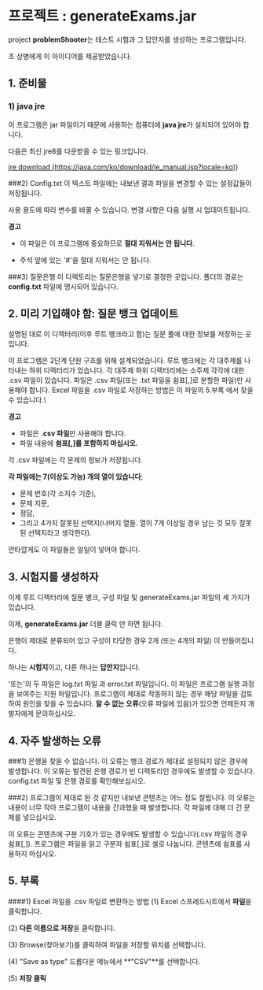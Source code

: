 # 프로젝트 : generateExams.jar
project **problemShooter**는 테스트 시험과 그 답안지를 생성하는 프로그램입니다.

조 상병에게 이 아이디어를 제공받았습니다.

## 1. 준비물
### 1) java jre
이 프로그램은 jar 파일이기 때문에 사용하는 컴퓨터에 **java jre**가 설치되어 있어야 합니다.

다음은 최신 jre8를 다운받을 수 있는 링크입니다.

[jre download (https://java.com/ko/download/ie_manual.jsp?locale=ko)](https://java.com/ko/download/ie_manual.jsp?locale=ko))

###2) Config.txt
이 텍스트 파일에는 내보낸 결과 파일을 변경할 수 있는 설정값들이 저장됩니다.

사용 용도에 따라 변수를 바꿀 수 있습니다. 변경 사항은 다음 실행 시 업데이트됩니다.

**경고**

* 이 파일은 이 프로그램에 중요하므로 **절대 지워서는 안 됩니다**.

* 주석 앞에 있는 '#'을 절대 지워서는 안 됩니다.


###3) 질문은행
이 디렉토리는 질문은행을 넣기로 결정한 곳입니다. 폴더의 경로는 **config.txt** 파일에 명시되어 있습니다.

## 2. 미리 기입해야 함: 질문 뱅크 업데이트
설명된 대로 이 디렉터리(이후 루트 뱅크라고 함)는 질문 풀에 대한 정보를 저장하는 곳입니다.

이 프로그램은 2단계 단원 구조를 위해 설계되었습니다. 루트 뱅크에는 각 대주제를 나타내는 하위 디렉터리가 있습니다. 각 대주제 하위 디렉터리에는 소주제 각각에 대한 .csv 파일이 있습니다. 파일은 .csv 파일(또는 .txt 파일을 쉼표[,]로 분할한 파일)만 사용해야 합니다. Excel 파일을 .csv 파일로 저장하는 방법은 이 파일의 5.부록 에서 찾을 수 있습니다.\

**경고**

* 파일은 **.csv 파일**만 사용해야 합니다.
* 파일 내용에 **쉼표[,]를 포함하지 마십시오.**

각 .csv 파일에는 각 문제의 정보가 저장됩니다.

**각 파일에는 7(이상도 가능) 개의 열이 있습니다**;
- 문제 번호(각 소지수 기준),
- 문제 지문,
- 정답,
- 그리고 4가지 잘못된 선택지(나머지 열들. 열이 7개 이상일 경우 남는 것 모두 잘못된 선택지라고 생각한다).

안타깝게도 이 파일들은 일일이 넣어야 합니다.

## 3. 시험지를 생성하자
이제 루트 디렉터리에 질문 뱅크, 구성 파일 및 generateExams.jar 파일의 세 가지가 있습니다.

이제, **generateExams.jar** 더블 클릭 만 하면 됩니다.

은행이 제대로 분류되어 있고 구성이 타당한 경우 2개 (또는 4개의 파일) 이 만들어집니다.

하나는 **시험지**이고, 다른 하나는 **답안지**입니다.

'또는'의 두 파일은 log.txt 파일 과 error.txt 파일입니다. 이 파일은 프로그램 실행 과정을 보여주는 지원 파일입니다. 프로그램이 제대로 작동하지 않는 경우 해당 파일을 검토하여 원인을 찾을 수 있습니다. **알 수 없는 오류**(오류 파일에 있음)가 있으면 언제든지 개발자에게 문의하십시오.

## 4. 자주 발생하는 오류
###1) 은행을 찾을 수 없습니다.
이 오류는 뱅크 경로가 제대로 설정되지 않은 경우에 발생합니다. 이 오류는 발견된 은행 경로가 빈 디렉토리인 경우에도 발생할 수 있습니다. config.txt 파일 및 은행 경로를 확인해보십시오.

###2) 프로그램이 제대로 된 것 같지만 내보낸 콘텐츠는 어느 정도 잘립니다.
이 오류는 내용이 너무 작아 프로그램이 내용을 간과했을 때 발생합니다. 각 파일에 대해 더 긴 문제를 넣으십시오.

이 오류는 콘텐츠에 구분 기호가 있는 경우에도 발생할 수 있습니다(.csv 파일의 경우 쉼표[,]). 프로그램은 파일을 읽고 구분자 쉼표[,]로 셀로 나눕니다. 콘텐츠에 쉼표를 사용하지 마십시오.

## 5. 부록
####1) Excel 파일을 .csv 파일로 변환하는 방법
(1) Excel 스프레드시트에서 **파일**을 클릭합니다.

(2) **다른 이름으로 저장**을 클릭합니다.

(3) Browse(찾아보기)를 클릭하여 파일을 저장할 위치를 선택합니다.

(4) "Save as type" 드롭다운 메뉴에서 **"CSV"**를 선택합니다.

(5) **저장 클릭**